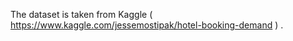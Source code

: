 The dataset is taken from Kaggle ( https://www.kaggle.com/jessemostipak/hotel-booking-demand ) . 


